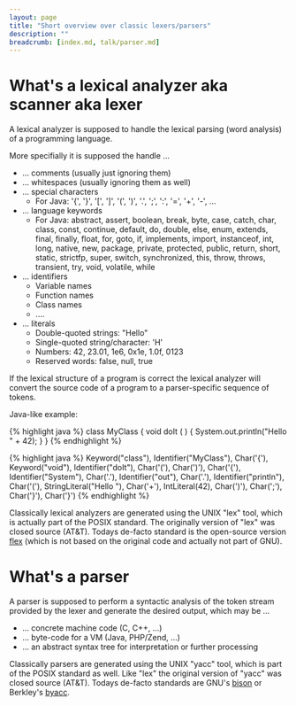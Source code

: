```yaml
---
layout: page
title: "Short overview over classic lexers/parsers"
description: ""
breadcrumb: [index.md, talk/parser.md]
---
```


# What's a lexical analyzer aka scanner aka lexer

A lexical analyzer is supposed to handle the lexical parsing (word analysis) of a programming language.

More specifially it is supposed the handle ...

* ... comments (usually just ignoring them)
* ... whitespaces (usually ignoring them as well)
* ... special characters
  * For Java: '{', '}', '[', ']', '(', ')', '.', ';', ':', '=', '+', '-', ...
* ... language keywords
  * For Java: abstract, assert, boolean, break, byte, case, catch, char, class, const, continue, default, do, double, else, enum, extends, 
    final, finally, float, for, goto, if, implements, import, instanceof, int, long, native, new, package, private, protected, public, return, short, static,
    strictfp, super, switch, synchronized, this, throw, throws, transient, try, void, volatile, while
* ... identifiers
  * Variable names
  * Function names
  * Class names
  * ....
* ... literals
  * Double-quoted strings: "Hello"
  * Single-quoted string/character: 'H'
  * Numbers: 42, 23.01, 1e6, 0x1e, 1.0f, 0123
  * Reserved words: false, null, true

If the lexical structure of a program is correct the lexical analyzer will convert the source code of a program to a parser-specific sequence of tokens.

Java-like example:

{% highlight java %}
class MyClass {
    void doIt (  ) {
        System.out.println("Hello " + 42);
    }
}
{% endhighlight %}

{% highlight java %}
Keyword("class"), Identifier("MyClass"), Char('{'),
  Keyword("void"), Identifier("doIt"), Char('('), Char(')'), Char('{'),
    Identifier("System"), Char('.'), Identifier("out"), Char('.'), 
      Identifier("println"), Char('('), StringLiteral("Hello "), Char('+'), IntLiteral(42), Char(')'), Char(';'),
  Char('}'),
Char('}')
{% endhighlight %}

Classically lexical analyzers are generated using the UNIX "lex" tool, which is actually part of the POSIX standard. The originally version of "lex" was closed source (AT&T).
Todays de-facto standard is the open-source version [flex](http://flex.sourceforge.net/) (which is not based on the original code and actually not part of GNU).

# What's a parser

A parser is supposed to perform a syntactic analysis of the token stream provided by the lexer and generate the desired output, which may be ...

* ... concrete machine code (C, C++, ...)
* ... byte-code for a VM (Java, PHP/Zend, ...)
* ... an abstract syntax tree for interpretation or further processing

Classically parsers are generated using the UNIX "yacc" tool, which is part of the POSIX standard as well. Like "lex" the original version of "yacc" was closed source (AT&T).
Todays de-facto standards are GNU's [bison](http://www.gnu.org/software/bison/) or Berkley's [byacc](http://invisible-island.net/byacc/byacc.html).
